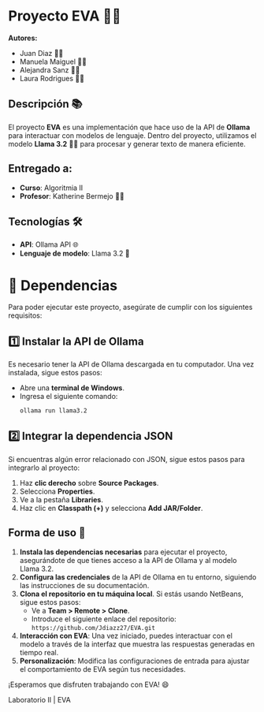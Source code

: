 # Proyecto EVA 🤖✨

**Autores:**
- Juan Diaz 👨‍💻
- Manuela Maiguel 👩‍💻
- Alejandra Sanz 👩‍💻
- Laura Rodrigues 👩‍💻

## Descripción 📚

El proyecto **EVA** es una implementación que hace uso de la API de **Ollama** para interactuar con modelos de lenguaje. Dentro del proyecto, utilizamos el modelo **Llama 3.2** 🦙💡 para procesar y generar texto de manera eficiente.

## Entregado a:  
- **Curso**: Algoritmia II   
- **Profesor**: Katherine Bermejo 👩‍🏫

## Tecnologías 🛠️
- **API**: Ollama API 🌐
- **Lenguaje de modelo**: Llama 3.2 🧠

# 🚀 Dependencias
Para poder ejecutar este proyecto, asegúrate de cumplir con los siguientes requisitos:

## 1️⃣ Instalar la API de Ollama
Es necesario tener la API de Ollama descargada en tu computador. Una vez instalada, sigue estos pasos:
- Abre una **terminal de Windows**.
- Ingresa el siguiente comando:
  ```bash
  ollama run llama3.2
  
## 2️⃣ Integrar la dependencia JSON
Si encuentras algún error relacionado con JSON, sigue estos pasos para integrarlo al proyecto:
1. Haz **clic derecho** sobre **Source Packages**.
2. Selecciona **Properties**.
3. Ve a la pestaña **Libraries**.
4. Haz clic en **Classpath (+)** y selecciona **Add JAR/Folder**.

## Forma de uso 🦾  

1. **Instala las dependencias necesarias** para ejecutar el proyecto, asegurándote de que tienes acceso a la API de Ollama y al modelo Llama 3.2.  
2. **Configura las credenciales** de la API de Ollama en tu entorno, siguiendo las instrucciones de su documentación.  
3. **Clona el repositorio en tu máquina local**. Si estás usando NetBeans, sigue estos pasos:
   - Ve a **Team > Remote > Clone**.
   - Introduce el siguiente enlace del repositorio:  
     `https://github.com/Jdiazz27/EVA.git`
4. **Interacción con EVA**: Una vez iniciado, puedes interactuar con el modelo a través de la interfaz que muestra las respuestas generadas en tiempo real.  
5. **Personalización**: Modifica las configuraciones de entrada para ajustar el comportamiento de EVA según tus necesidades.

¡Esperamos que disfruten trabajando con EVA! 😄

Laboratorio II | EVA

